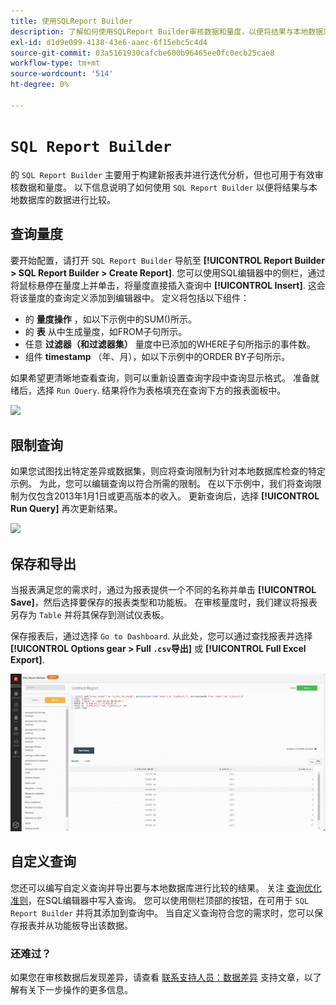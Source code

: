 ```yaml
---
title: 使用SQLReport Builder
description: 了解如何使用SQLReport Builder审核数据和量度，以便将结果与本地数据库中的数据进行比较。
exl-id: d1d9e099-4138-43e6-aaec-6f15ebc5c4d4
source-git-commit: 03a5161930cafcbe600b96465ee0fc0ecb25cae8
workflow-type: tm+mt
source-wordcount: '514'
ht-degree: 0%

---
```


# `SQL Report Builder`

的 `SQL Report Builder` 主要用于构建新报表并进行迭代分析，但也可用于有效审核数据和量度。 以下信息说明了如何使用 `SQL Report Builder` 以便将结果与本地数据库的数据进行比较。

## 查询量度

要开始配置，请打开 `SQL Report Builder` 导航至 **[!UICONTROL Report Builder > SQL Report Builder > Create Report]**. 您可以使用SQL编辑器中的侧栏，通过将鼠标悬停在量度上并单击，将量度直接插入查询中 **[!UICONTROL Insert]**. 这会将该量度的查询定义添加到编辑器中。 定义将包括以下组件：

- 的 **量度操作** ，如以下示例中的SUM()所示。
- 的 **表** 从中生成量度，如FROM子句所示。
- 任意 **过滤器（和过滤器集）** 量度中已添加的WHERE子句所指示的事件数。
- 组件 **timestamp** （年、月），如以下示例中的ORDER BY子句所示。

如果希望更清晰地查看查询，则可以重新设置查询字段中查询显示格式。 准备就绪后，选择 `Run Query`. 结果将作为表格填充在查询下方的报表面板中。

![](../../assets/run-query-results.gif)

## 限制查询

如果您试图找出特定差异或数据集，则应将查询限制为针对本地数据库检查的特定示例。 为此，您可以编辑查询以符合所需的限制。 在以下示例中，我们将查询限制为仅包含2013年1月1日或更高版本的收入。 更新查询后，选择 **[!UICONTROL Run Query]** 再次更新结果。

![](../../assets/restricting-query.gif)

## 保存和导出

当报表满足您的需求时，通过为报表提供一个不同的名称并单击 **[!UICONTROL Save]**，然后选择要保存的报表类型和功能板。 在审核量度时，我们建议将报表另存为 `Table` 并将其保存到测试仪表板。

保存报表后，通过选择 `Go to Dashboard`. 从此处，您可以通过查找报表并选择 **[!UICONTROL Options gear > Full `.csv`导出]** 或 **[!UICONTROL Full Excel Export]**.

![](../../assets/export-dboard-data.gif)

## 自定义查询

您还可以编写自定义查询并导出要与本地数据库进行比较的结果。 关注 [查询优化准则](../../best-practices/optimizing-your-sql-queries.md)，在SQL编辑器中写入查询。 您可以使用侧栏顶部的按钮，在可用于 `SQL Report Builder` 并将其添加到查询中。 当自定义查询符合您的需求时，您可以保存报表并从功能板导出该数据。

### 还难过？

如果您在审核数据后发现差异，请查看 [联系支持人员：数据差异](https://support.magento.com/hc/en-us/articles/360016505312) 支持文章，以了解有关下一步操作的更多信息。
